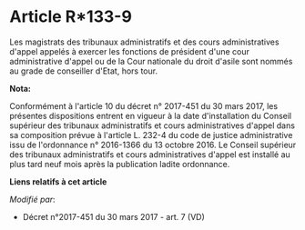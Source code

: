 # Article R*133-9

Les            magistrats des tribunaux administratifs et des cours administratives d'appel appelés à exercer les fonctions
de président d'une cour administrative d'appel ou de la Cour nationale du droit d'asile sont nommés au grade de conseiller
d'Etat, hors tour.

**Nota:**

Conformément à l'article 10 du décret n° 2017-451 du 30 mars 2017, les présentes dispositions entrent en vigueur à la date
d'installation du Conseil supérieur des tribunaux administratifs et cours administratives d'appel dans sa composition prévue
à l'article L. 232-4 du code de justice administrative issu de l'ordonnance n° 2016-1366 du 13 octobre 2016. Le Conseil
supérieur des tribunaux administratifs et cours administratives d'appel est installé au plus tard neuf mois après la
publication ladite ordonnance.

**Liens relatifs à cet article**

_Modifié par_:

  - Décret n°2017-451 du 30 mars 2017 - art. 7 (VD)
